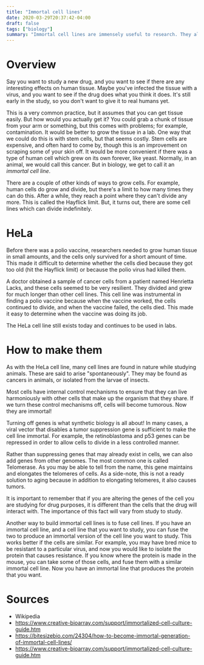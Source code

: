 ```yaml
---
title: "Immortal cell lines"
date: 2020-03-29T20:37:42-04:00
draft: false
tags: ["biology"]
summary: "Immortal cell lines are immensely useful to research. They allow us to produce fully differentiated cells in high quantities."
---
```


# Overview

Say you want to study a new drug, and you want to see if there are any interesting effects on human tissue. Maybe you've infected the tissue with a virus, and you want to see if the drug does what you think it does. It's still early in the study, so you don't want to give it to real humans yet.

This is a very common practice, but it assumes that you can get tissue easily. But how would you actually get it? You could grab a chunk of tissue from your arm or something, but this comes with problems; for example, contamination. It would be better to grow the tissue in a lab. One way that we could do this is with stem cells, but that seems costly. Stem cells are expensive, and often hard to come by, though this is an improvement on scraping some of your skin off. It would be more convenient if there was a type of human cell which grew on its own forever, like yeast. Normally, in an animal, we would call this cancer. But in biology, we get to call it an *immortal cell line*.

There are a couple of other kinds of ways to grow cells. For example, human cells do grow and divide, but there's a limit to how many times they can do this. After a while, they reach a point where they can't divide any more. This is called the Hayflick limit. But, it turns out, there are some cell lines which can divide indefinitely.

# HeLa

Before there was a polio vaccine, researchers needed to grow human tissue in small amounts, and the cells only survived for a short amount of time. This made it difficult to determine whether the cells died because they got too old (hit the Hayflick limit) or because the polio virus had killed them.

A doctor obtained a sample of cancer cells from a patient named Henrietta Lacks, and these cells seemed to be very resilient. They divided and grew for much longer than other cell lines. This cell line was instrumental in finding a polio vaccine because when the vaccine worked, the cells continued to divide, and when the vaccine failed, the cells died. This made it easy to determine when the vaccine was doing its job.

The HeLa cell line still exists today and continues to be used in labs.

# How to make them

As with the HeLa cell line, many cell lines are found in nature while studying animals. These are said to arise "spontaneously". They may be found as cancers in animals, or isolated from the larvae of insects.

Most cells have internal control mechanisms to ensure that they can live harmoniously with other cells that make up the organism that they share. If we turn these control mechanisms off, cells will become tumorous. Now they are immortal!

Turning off genes is what synthetic biology is all about! In many cases, a viral vector that disables a tumor suppression gene is sufficient to make the cell line immortal. For example, the retinoblastoma and p53 genes can be repressed in order to allow cells to divide in a less controlled manner.

Rather than suppressing genes that may already exist in cells, we can also add genes from other genomes. The most common one is called Telomerase. As you may be able to tell from the name, this gene maintains and elongates the telomeres of cells. As a side-note, this is not a ready solution to aging because in addition to elongating telomeres, it also causes tumors.

It is important to remember that if you are altering the genes of the cell you are studying for drug purposes, it is different than the cells that the drug will interact with. The importance of this fact will vary from study to study.

Another way to build immortal cell lines is to fuse cell lines. If you have an immortal cell line, and a cell line that you want to study, you can fuse the two to produce an immortal version of the cell line you want to study. This works better if the cells are similar. For example, you may have bred mice to be resistant to a particular virus, and now you would like to isolate the protein that causes resistance. If you know where the protein is made in the mouse, you can take some of those cells, and fuse them with a similar immortal cell line. Now you have an immortal line that produces the protein that you want.

# Sources

* Wikipedia
* https://www.creative-bioarray.com/support/immortalized-cell-culture-guide.htm
* https://bitesizebio.com/24304/how-to-become-immortal-generation-of-immortal-cell-lines/
* https://www.creative-bioarray.com/support/immortalized-cell-culture-guide.htm

